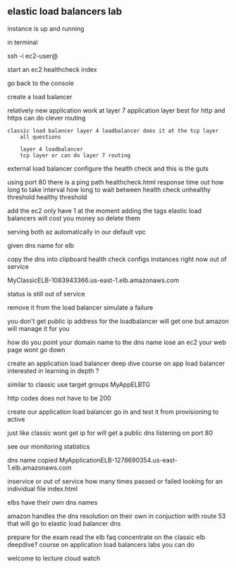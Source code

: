 
elastic load balancers lab 
------------------------------

instance is up and running 

in terminal 

ssh -i <pempath> ec2-user@<public ip> 

start an ec2 
healthcheck 
index

go back to the console 

create a load balancer 

relatively new 
    application 
        work at layer 7 
        application layer 
        best for http and https
        can do clever routing 
        
    classic load balancer layer 4 loadbalancer does it at the tcp layer 
        all questions 

        layer 4 loadbalancer 
        tcp layer or can do layer 7 routing 

external load balancer 
configure the health check and this is the guts 

using port 80
there is a ping path healthcheck.html
response time out 
    how long to take 
interval 
    how long to wait between health check 
    unhealthy threshold 
    healthy threshold 

add the ec2 
     only have 1 at the moment
adding the tags 
    elastic load balancers will cost you money so delete them 

serving both az automatically 
    in our default vpc 

given dns name for elb 

copy the dns into clipboard 
    health check configs 
    instances 
        right now out of service 

MyClassicELB-1083943366.us-east-1.elb.amazonaws.com

status is still out of service  

remove it from the load balancer 
simulate a failure

you don't get  public ip address for the loadbalancer 
will get one but amazon will manage it for you 

how do you point your domain name to the dns name 
lose an ec2 your web page wont go down 

create an application load balancer 
    deep dive course on app load balancer 
    interested in learning in depth ?

similar to classic 
use target groups 
MyAppELBTG

http codes 
does not have to be 200 

create our application load balancer 
go in and test it 
from provisioning to active 

just like classic wont get ip for 
will get a public dns 
listening on port 80 

see our monitoring statistics 

dns name copied 
MyApplicationELB-1278690354.us-east-1.elb.amazonaws.com

inservice or out of service 
    how many times passed or failed 
    looking for an individual file 
    index.html 

elbs have their own dns names 

amazon handles the dns resolution on their own 
in conjuction with route 53
that will go to elastic load balancer dns 

prepare for the exam read the elb faq 
concentrate on the classic elb 
deepdive? 
    course on application load balancers 
    labs you can do 

welcome to lecture 
cloud watch 
